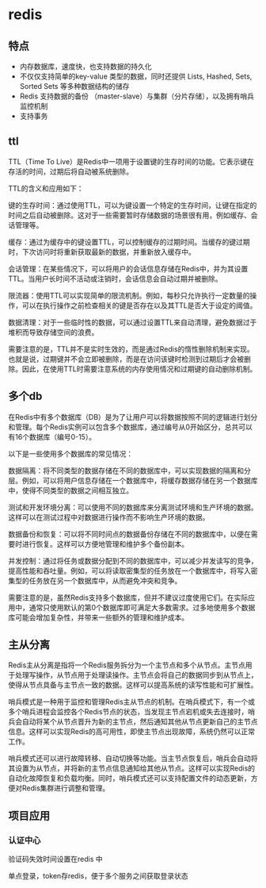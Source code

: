 # redis

## 特点

+ 内存数据库，速度快，也支持数据的持久化
+ 不仅仅支持简单的key-value 类型的数据，同时还提供 Lists, Hashed, Sets, Sorted Sets 等多种数据结构的储存
+ Redis 支持数据的备份 （master-slave）与集群（分片存储），以及拥有哨兵监控机制
+ 支持事务

## ttl

TTL（Time To Live）是Redis中一项用于设置键的生存时间的功能。它表示键在存活的时间，过期后将自动被系统删除。

TTL的含义和应用如下：

键的生存时间：通过使用TTL，可以为键设置一个特定的生存时间，让键在指定的时间之后自动被删除。这对于一些需要暂时存储数据的场景很有用，例如缓存、会话管理等。

缓存：通过为缓存中的键设置TTL，可以控制缓存的过期时间。当缓存的键过期时，下次访问时将重新获取最新的数据，并重新放入缓存中。

会话管理：在某些情况下，可以将用户的会话信息存储在Redis中，并为其设置TTL。当用户长时间不活动或注销时，会话信息会自动过期并被删除。

限流器：使用TTL可以实现简单的限流机制。例如，每秒只允许执行一定数量的操作，可以在执行操作之前检查相关的键是否存在以及其TTL是否大于设定的阈值。

数据清理：对于一些临时性的数据，可以通过设置TTL来自动清理，避免数据过于堆积而导致存储空间的浪费。

需要注意的是，TTL并不是实时生效的，而是通过Redis的惰性删除机制来实现。也就是说，过期键并不会立即被删除，而是在访问该键时检测到过期后才会被删除。因此，在使用TTL时需要注意系统的内存使用情况和过期键的自动删除机制。

## 多个db

在Redis中有多个数据库（DB）是为了让用户可以将数据按照不同的逻辑进行划分和管理。每个Redis实例可以包含多个数据库，通过编号从0开始区分，总共可以有16个数据库（编号0-15）。

以下是一些使用多个数据库的常见情况：

数据隔离：将不同类型的数据存储在不同的数据库中，可以实现数据的隔离和分层。例如，可以将用户信息存储在一个数据库中，将缓存数据存储在另一个数据库中，使得不同类型的数据之间相互独立。

测试和开发环境分离：可以使用不同的数据库来分离测试环境和生产环境的数据。这样可以在测试过程中对数据进行操作而不影响生产环境的数据。

数据备份和恢复：可以将不同时间点的数据备份存储在不同的数据库中，以便在需要时进行恢复。这样可以方便地管理和维护多个备份副本。

并发控制：通过将任务或数据分配到不同的数据库中，可以减少并发读写的竞争，提高性能和吞吐量。例如，可以将读取密集型的任务放在一个数据库中，将写入密集型的任务放在另一个数据库中，从而避免冲突和竞争。

需要注意的是，虽然Redis支持多个数据库，但并不建议过度使用它们。在实际应用中，通常只使用默认的第0个数据库即可满足大多数需求。过多地使用多个数据库可能会增加复杂性，并带来一些额外的管理和维护成本。

## 主从分离

Redis主从分离是指将一个Redis服务拆分为一个主节点和多个从节点。主节点用于处理写操作，从节点用于处理读操作。主节点会将自己的数据同步到从节点上，使得从节点具备与主节点一致的数据。这样可以提高系统的读写性能和可扩展性。

哨兵模式是一种用于监控和管理Redis主从节点的机制。在哨兵模式下，有一个或多个哨兵进程会监控各个Redis节点的状态，当发现主节点宕机或失去连接时，哨兵会自动将某个从节点晋升为新的主节点，然后通知其他从节点更新自己的主节点信息。这样可以实现Redis的高可用性，即使主节点出现故障，系统仍然可以正常工作。

哨兵模式还可以进行故障转移、自动切换等功能。当主节点恢复后，哨兵会自动将其设置为从节点，并将新的主节点信息通知给其他从节点。这样可以实现Redis的自动化故障恢复和负载均衡。同时，哨兵模式还可以支持配置文件的动态更新，方便对Redis集群进行调整和管理。

## 项目应用

### 认证中心

验证码失效时间设置在redis 中

单点登录，token存redis，便于多个服务之间获取登录状态
